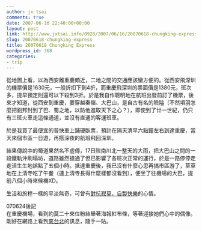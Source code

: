 ```yaml
---
author: jx tsai
comments: true
date: 2007-06-16 22:40:00+00:00
layout: post
link: http://www.jxtsai.info/0928/2007/06/16/20070618-chungking-express/
slug: 20070618-chungking-express
title: 20070618 Chungking Express
wordpress_id: 368
categories:
- trip
---
```


從地圖上看，以為西安離重慶頗近，二地之間的交通應該蠻方便的。從西安飛深圳的機票價是1630元，一般折扣下到4折，而重慶飛深圳的票面價是1380元，班次多，提早預定則還可以下殺到3折。於是我自作聰明地在航班出發前訂了機票，後來才知道，從西安到重慶，要穿越秦嶺、大巴山，是自古有名的險隘（不然項羽怎麼把劉邦封到了巴、蜀之地，以防他進取天下之心？），即使到了廿一世紀，仍只有三班火車走這條通道，並沒有直通的客運班車。  
  
於是我買了最便宜的普快車上鋪硬臥票，預計在隔天清早六點鐘左右到達重慶，當天來個市區一日遊，再搭深夜的航班飛回深圳。  
  
結果傳說中的蜀道果然名不虛傳，17日陝南川北一整天的大雨，把大巴山之間的一段鐵軌沖刷塌坊，道路雖然搶通了但已影響了各班次正常的運行，於是一路停停走走活生生地誤點了五個小時。抵達重慶後，我已沒有什麼心思再搞市區游了，草草地在上清寺吃了午餐（連上清寺長得什麼樣都沒看到），便坐了往機場的大巴，提前八個小時來候機XD。  
  
生活和旅程一樣的平淡無奇，可曾有[對抗寂莫，自製快樂](http://blog.pixnet.net/boilingpoint/post/59993)的心情。  
  
070624後記  
在重慶機場，看到約莫二十來位粉絲舉著海報紅布條，等著迎接她們心中的偶像。剛好在網路上看到[來台北](http://chinszuhan.blogspot.com/2007/06/vitas.html)的訊息，隨手一貼。
